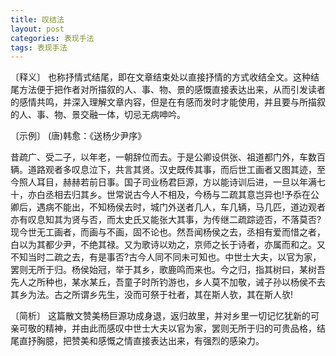 ```yaml
---
title: 叹结法
layout: post
categories: 表现手法
tags: 表现手法
---
```


〔释义〕 也称抒情式结尾，即在文章结束处以直接抒情的方式收结全文。这种结尾方法便于把作者对所描叙的人、事、物、景的感慨直接表达出来，从而引发读者的感情共鸣，并深入理解文章内容，但是在有感而发时才能使用，并且要与所描叙的人、事、物、景交融一体，切忌无病呻吟。

〔示例〕 (唐)韩愈：《送杨少尹序》

昔疏广、受二子，以年老，一朝辞位而去。于是公卿设供张、祖道都门外，车数百辆。道路观者多叹息泣下，共言其贤。汉史既传其事，而后世工画者又图其迹，至今照人耳目，赫赫若前日事。国子司业杨君巨源，方以能诗训后进，一旦以年满七十，亦白丞相去归其乡。世常说古今人不相及，今杨与二疏其意岂异也!予忝在公卿后，遇病不能出，不知杨侯去时，城门外送者几人，车几辆，马几匹，道边观者亦有叹息知其为贤与否，而太史氏又能张大其事，为传继二疏踪迹否，不落莫否?现今世无工画者，而画与不画，固不论也。然吾闻杨侯之去，丞相有爱而惜之者，白以为其都少尹，不绝其禄。又为歌诗以劝之，京师之长于诗者，亦属而和之。又不知当时二疏之去，有是事否?古今人同不同未可知也。中世士大夫，以官为家，罢则无所于归。杨侯始冠，举于其乡，歌鹿鸣而来也。今之归，指其树曰，某树吾先人之所种也，某水某丘，吾童子时所钓游也，乡人莫不加敬，诫子孙以杨侯不去其乡为法。古之所谓乡先生，没而可祭于社者，其在斯人欤，其在斯人欤!

〔简析〕 这篇散文赞美杨巨源功成身退，返归故里，并对乡里一切记忆犹新的可亲可敬的精神，并由此而感叹中世士大夫以官为家，罢则无所于归的可贵品格，结尾直抒胸臆，把赞美和感慨之情直接表达出来，有强烈的感染力。 